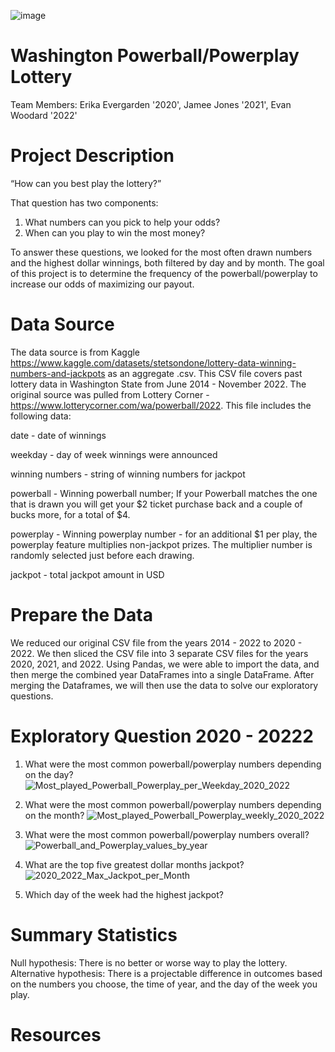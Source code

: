 ![image](https://github.com/JLaydeJ/Project_1/assets/134284646/89f1495e-c91b-4c7b-9467-d260c0593ab7)
# Washington Powerball/Powerplay Lottery
Team Members: Erika Evergarden '2020', Jamee Jones '2021', Evan Woodard '2022'

# Project Description
“How can you best play the lottery?”

That question has two components:
1. What numbers can you pick to help your odds?
2. When can you play to win the most money?

To answer these questions, we looked for the most often drawn numbers and the highest dollar winnings, both filtered by day and by month. The goal of this project is to determine the frequency of the powerball/powerplay to increase our odds of maximizing our payout. 
 
# Data Source
The data source is from Kaggle https://www.kaggle.com/datasets/stetsondone/lottery-data-winning-numbers-and-jackpots as an aggregate .csv. This CSV file covers past lottery data in Washington State from June 2014 - November 2022. The original source was pulled from Lottery Corner - https://www.lotterycorner.com/wa/powerball/2022. 
This file includes the following data: 

date - date of winnings

weekday - day of week winnings were announced

winning numbers - string of winning numbers for jackpot

powerball - Winning powerball number; If your Powerball matches the one that is drawn you will get your $2 ticket purchase back and a couple of bucks more, for a total of $4.

powerplay - Winning powerplay number - for an additional $1 per play, the powerplay feature multiplies non-jackpot prizes. The multiplier number is randomly selected just before each drawing.

jackpot - total jackpot amount in USD

# Prepare the Data
We reduced our original CSV file from the years 2014 - 2022 to 2020 - 2022. We then sliced the CSV file into 3 separate CSV files for the years 2020, 2021, and 2022. Using Pandas, we were able to import the data, and then merge the combined year DataFrames into a single DataFrame. After merging the Dataframes, we will then use the data to solve our exploratory questions. 

# Exploratory Question 2020 - 20222
1. What were the most common powerball/powerplay numbers depending on the day?
![Most_played_Powerball_Powerplay_per_Weekday_2020_2022](https://github.com/JLaydeJ/Project_1/assets/134284646/1c47968c-d449-4733-9375-770c1bb7f1c9)


   
3. What were the most common powerball/powerplay numbers depending on the month?
![Most_played_Powerball_Powerplay_weekly_2020_2022](https://github.com/JLaydeJ/Project_1/assets/134284646/f725bef4-1375-4e6c-b59b-864a2f4c98a8)


4. What were the most common powerball/powerplay numbers overall?
![Powerball_and_Powerplay_values_by_year](https://github.com/JLaydeJ/Project_1/assets/134284646/256fa347-efaf-43fd-8360-9a4aa7e45d55)


5. What are the top five greatest dollar months jackpot?
![2020_2022_Max_Jackpot_per_Month](https://github.com/JLaydeJ/Project_1/assets/134284646/d84b64c6-595a-4224-a577-45a838d0779c)


6. Which day of the week had the highest jackpot? 





# Summary Statistics
Null hypothesis: There is no better or worse way to play the lottery.
Alternative hypothesis: There is a projectable difference in outcomes based on the numbers you choose, the time of year, and the day of the week you play. 

# Resources
